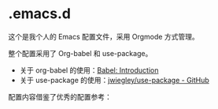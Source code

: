 # .emacs.d

这个是我个人的 Emacs 配置文件，采用 Orgmode 方式管理。

整个配置采用了 Org-babel 和 use-package。
- 关于 org-babel 的使用：[Babel: Introduction](http://orgmode.org/worg/org-contrib/babel/intro.html)
- 关于 use-package 的使用：[jwiegley/use-package - GitHub](https://github.com/jwiegley/use-package)

配置内容借鉴了优秀的配置参考：
